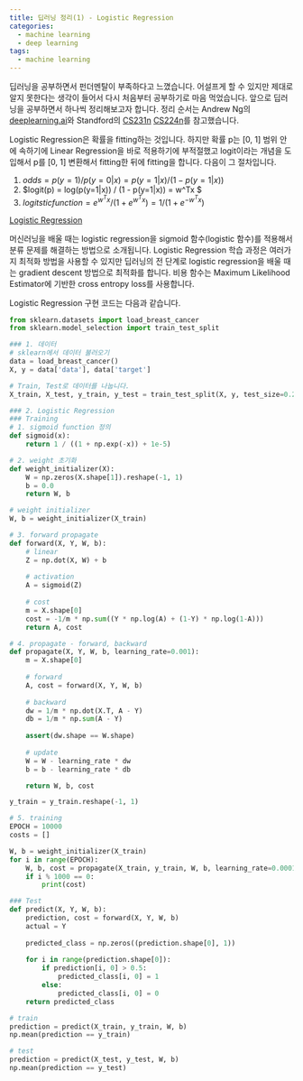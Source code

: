 ```yaml
---
title: 딥러닝 정리(1) - Logistic Regression
categories:
  - machine learning
  - deep learning
tags:
  - machine learning
---
```


딥러닝을 공부하면서 펀더멘탈이 부족하다고 느꼈습니다. 어설프게 할 수 있지만 제대로 알지 못한다는 생각이 들어서 다시 처음부터 공부하기로 마음 먹었습니다. 앞으로 딥러닝을 공부하면서 하나씩 정리해보고자 합니다. 정리 순서는 Andrew Ng의 [deeplearning.ai](https://www.coursera.org/specializations/deep-learning)와 Standford의 [CS231n](http://cs231n.stanford.edu/) [CS224n](http://cs224d.stanford.edu/)를 참고했습니다.



Logistic Regression은 확률을 fitting하는 것입니다. 하지만 확률 p는 [0, 1] 범위 안에 속하기에 Linear Regression을 바로 적용하기에 부적절했고 logit이라는 개념을 도입해서 p를 [0, 1] 변환해서 fitting한 뒤에 fitting을 합니다. 다음이 그 절차입니다.

1. $odds = p(y=1) / p(y=0|x) = p(y=1|x) / (1 - p(y=1|x))$
2. $logit(p) = log(p(y=1|x)) / (1 - p(y=1|x)) = w^Tx $ 
3. $logitstic function = e^{w^Tx} / (1 + e^{w^Tx} ) = 1 / (1 + e^{-w^Tx})$

[Logistic Regression](https://ko.wikipedia.org/wiki/%EB%A1%9C%EC%A7%80%EC%8A%A4%ED%8B%B1_%ED%9A%8C%EA%B7%80)



머신러닝을 배울 때는 logistic regression을 sigmoid 함수(logistic 함수)를 적용해서 분류 문제를 해결하는 방법으로 소개됩니다. Logistic Regression 학습 과정은 여러가지 최적화 방법을 사용할 수 있지만 딥러닝의 전 단계로 logistic regression을 배울 때는 gradient descent 방법으로 최적화를 합니다. 비용 함수는 Maximum Likelihood Estimator에 기반한 cross entropy loss를 사용합니다.



Logistic Regression 구현 코드는 다음과 같습니다.

```python
from sklearn.datasets import load_breast_cancer
from sklearn.model_selection import train_test_split

### 1. 데이터
# sklearn에서 데이터 불러오기
data = load_breast_cancer()
X, y = data['data'], data['target']

# Train, Test로 데이터를 나눕니다.
X_train, X_test, y_train, y_test = train_test_split(X, y, test_size=0.2, stratify=y)

### 2. Logistic Regression
### Training
# 1. sigmoid function 정의
def sigmoid(x):
    return 1 / ((1 + np.exp(-x)) + 1e-5)

# 2. weight 초기화
def weight_initializer(X):
    W = np.zeros(X.shape[1]).reshape(-1, 1)
    b = 0.0     
    return W, b

# weight initializer
W, b = weight_initializer(X_train)

# 3. forward propagate
def forward(X, Y, W, b):
    # linear
    Z = np.dot(X, W) + b
    
    # activation
    A = sigmoid(Z)
    
    # cost
    m = X.shape[0]
    cost = -1/m * np.sum((Y * np.log(A) + (1-Y) * np.log(1-A)))
    return A, cost

# 4. propagate - forward, backward
def propagate(X, Y, W, b, learning_rate=0.001):
    m = X.shape[0]
    
    # forward
    A, cost = forward(X, Y, W, b)
    
    # backward
    dw = 1/m * np.dot(X.T, A - Y)
    db = 1/m * np.sum(A - Y)
    
    assert(dw.shape == W.shape)
    
    # update
    W = W - learning_rate * dw
    b = b - learning_rate * db

    return W, b, cost   

y_train = y_train.reshape(-1, 1)

# 5. training
EPOCH = 10000
costs = []

W, b = weight_initializer(X_train)
for i in range(EPOCH):
    W, b, cost = propagate(X_train, y_train, W, b, learning_rate=0.0001)
    if i % 1000 == 0:
        print(cost)

### Test
def predict(X, Y, W, b):
    prediction, cost = forward(X, Y, W, b)
    actual = Y
    
    predicted_class = np.zeros((prediction.shape[0], 1))
    
    for i in range(prediction.shape[0]):
        if prediction[i, 0] > 0.5:
            predicted_class[i, 0] = 1
        else:
            predicted_class[i, 0] = 0
    return predicted_class

# train
prediction = predict(X_train, y_train, W, b)
np.mean(prediction == y_train)

# test
prediction = predict(X_test, y_test, W, b)
np.mean(prediction == y_test)
```





